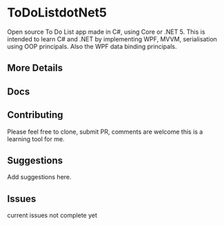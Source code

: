 # ToDoListdotNet5
Open source To Do List app made in C#, using Core or .NET 5. This is intended to learn C# and .NET by implementing WPF, MVVM, serialisation using OOP principals. Also the WPF data binding principals.

## More Details

## Docs

## Contributing
Please feel free to clone, submit PR, comments are welcome this is a learning tool for me.

## Suggestions
Add suggestions here.

## Issues
current issues not complete yet